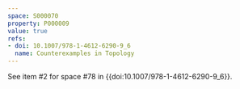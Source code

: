 ```yaml
---
space: S000070
property: P000009
value: true
refs:
- doi: 10.1007/978-1-4612-6290-9_6
  name: Counterexamples in Topology
---
```


See item #2 for space #78 in {{doi:10.1007/978-1-4612-6290-9_6}}.
